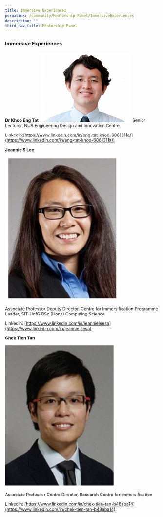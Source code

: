 ```yaml
---
title: Immersive Experiences
permalink: /community/Mentorship-Panel/ImmersiveExperiences
description: ""
third_nav_title: Mentorship Panel
---
```

### Immersive Experiences

**Dr Khoo Eng Tat**
![Alt text for image on Isomer site](/images/KhooEngTat.jpg)
Senior Lecturer, NUS Engineering Design and Innovation Centre

Linkedin:[https://www.linkedin.com/in/eng-tat-khoo-6061311a/](https://www.linkedin.com/in/eng-tat-khoo-6061311a/)

**Jeannie S Lee**

![Alt text for image on Isomer site](/images/JeannieSLee.jpg)

Associate Professor Deputy Director, Centre for Immersification Programme Leader, SIT-UofG BSc (Hons) Computing Science

Linkedin: [https://www.linkedin.com/in/jeannieleesa](https://www.linkedin.com/in/jeannieleesa)

**Chek Tien Tan**

![Alt text for image on Isomer site](/images/ChekTienTan.png)

Associate Professor Centre Director, Research Centre for Immersification

Linkedin: [https://www.linkedin.com/in/chek-tien-tan-b48aba14](https://www.linkedin.com/in/chek-tien-tan-b48aba14)